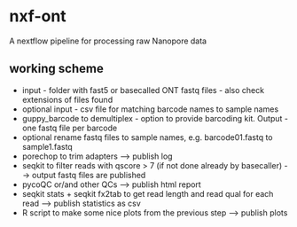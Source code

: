 # nxf-ont
A nextflow pipeline for processing raw Nanopore data 

## working scheme

- input - folder with fast5 or basecalled ONT fastq files - also check extensions of files found
- optional input - csv file for matching barcode names to sample names
- guppy_barcode to demultiplex - option to provide barcoding kit. Output - one fastq file per barcode
- optional rename fastq files to sample names, e.g. barcode01.fastq to sample1.fastq
- porechop to trim adapters --> publish log
- seqkit to filter reads with qscore > 7 (if not done already by basecaller) --> output fastq files are published
- pycoQC or/and other QCs --> publish html report
- seqkit stats + seqkit fx2tab to get read length and read qual for each read --> publish statistics as csv
- R script to make some nice plots from the previous step --> publish plots
